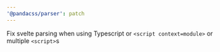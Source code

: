 ```yaml
---
'@pandacss/parser': patch
---
```


Fix svelte parsing when using Typescript or `<script context=module>` or multiple `<script>`s
